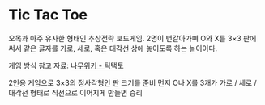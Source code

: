 # Tic Tac Toe
오목과 아주 유사한 형태인 추상전략 보드게임. 
2명이 번갈아가며 O와 X를 3×3 판에 써서 같은 글자를 가로, 세로, 혹은 대각선 상에 놓이도록 하는 놀이이다.

게임 방식 참고 자료: <a href="https://namu.wiki/w/%ED%8B%B1%ED%83%9D%ED%86%A0" target="_blank">나무위키 - 틱택토</a>

2인용 게임으로 3×3의 정사각형인 판 크기를 준비
먼저 O나 X를 3개가 가로 / 세로 / 대각선 형태로 직선으로 이어지게 만들면 승리